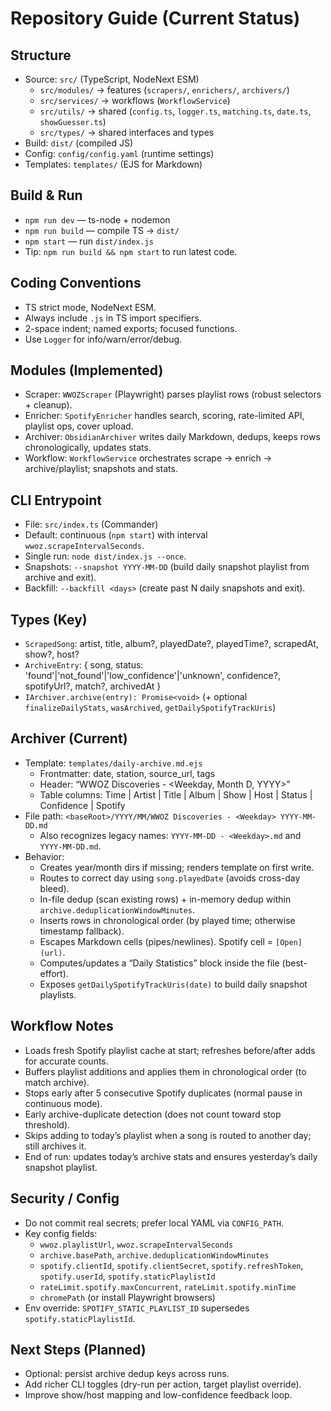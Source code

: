# Repository Guide (Current Status)

## Structure
- Source: `src/` (TypeScript, NodeNext ESM)
  - `src/modules/` → features (`scrapers/`, `enrichers/`, `archivers/`)
  - `src/services/` → workflows (`WorkflowService`)
  - `src/utils/` → shared (`config.ts`, `logger.ts`, `matching.ts`, `date.ts`, `showGuesser.ts`)
  - `src/types/` → shared interfaces and types
- Build: `dist/` (compiled JS)
- Config: `config/config.yaml` (runtime settings)
- Templates: `templates/` (EJS for Markdown)

## Build & Run
- `npm run dev` — ts-node + nodemon
- `npm run build` — compile TS → `dist/`
- `npm start` — run `dist/index.js`
- Tip: `npm run build && npm start` to run latest code.

## Coding Conventions
- TS strict mode, NodeNext ESM.
- Always include `.js` in TS import specifiers.
- 2-space indent; named exports; focused functions.
- Use `Logger` for info/warn/error/debug.

## Modules (Implemented)
- Scraper: `WWOZScraper` (Playwright) parses playlist rows (robust selectors + cleanup).
- Enricher: `SpotifyEnricher` handles search, scoring, rate-limited API, playlist ops, cover upload.
- Archiver: `ObsidianArchiver` writes daily Markdown, dedups, keeps rows chronologically, updates stats.
- Workflow: `WorkflowService` orchestrates scrape → enrich → archive/playlist; snapshots and stats.

## CLI Entrypoint
- File: `src/index.ts` (Commander)
- Default: continuous (`npm start`) with interval `wwoz.scrapeIntervalSeconds`.
- Single run: `node dist/index.js --once`.
- Snapshots: `--snapshot YYYY-MM-DD` (build daily snapshot playlist from archive and exit).
- Backfill: `--backfill <days>` (create past N daily snapshots and exit).
  

## Types (Key)
- `ScrapedSong`: artist, title, album?, playedDate?, playedTime?, scrapedAt, show?, host?
- `ArchiveEntry`: { song, status: 'found'|'not_found'|'low_confidence'|'unknown', confidence?, spotifyUrl?, match?, archivedAt }
- `IArchiver.archive(entry): Promise<void>` (+ optional `finalizeDailyStats`, `wasArchived`, `getDailySpotifyTrackUris`)

## Archiver (Current)
- Template: `templates/daily-archive.md.ejs`
  - Frontmatter: date, station, source_url, tags
  - Header: “WWOZ Discoveries - <Weekday, Month D, YYYY>”
  - Table columns: Time | Artist | Title | Album | Show | Host | Status | Confidence | Spotify
- File path: `<baseRoot>/YYYY/MM/WWOZ Discoveries - <Weekday> YYYY-MM-DD.md`
  - Also recognizes legacy names: `YYYY-MM-DD - <Weekday>.md` and `YYYY-MM-DD.md`.
- Behavior:
  - Creates year/month dirs if missing; renders template on first write.
  - Routes to correct day using `song.playedDate` (avoids cross-day bleed).
  - In-file dedup (scan existing rows) + in-memory dedup within `archive.deduplicationWindowMinutes`.
  - Inserts rows in chronological order (by played time; otherwise timestamp fallback).
  - Escapes Markdown cells (pipes/newlines). Spotify cell = `[Open](url)`.
  - Computes/updates a “Daily Statistics” block inside the file (best-effort).
  - Exposes `getDailySpotifyTrackUris(date)` to build daily snapshot playlists.

## Workflow Notes
- Loads fresh Spotify playlist cache at start; refreshes before/after adds for accurate counts.
- Buffers playlist additions and applies them in chronological order (to match archive).
- Stops early after 5 consecutive Spotify duplicates (normal pause in continuous mode).
- Early archive-duplicate detection (does not count toward stop threshold).
- Skips adding to today’s playlist when a song is routed to another day; still archives it.
- End of run: updates today’s archive stats and ensures yesterday’s daily snapshot playlist.

## Security / Config
- Do not commit real secrets; prefer local YAML via `CONFIG_PATH`.
- Key config fields:
  - `wwoz.playlistUrl`, `wwoz.scrapeIntervalSeconds`
  - `archive.basePath`, `archive.deduplicationWindowMinutes`
  - `spotify.clientId`, `spotify.clientSecret`, `spotify.refreshToken`, `spotify.userId`, `spotify.staticPlaylistId`
  - `rateLimit.spotify.maxConcurrent`, `rateLimit.spotify.minTime`
  - `chromePath` (or install Playwright browsers)
- Env override: `SPOTIFY_STATIC_PLAYLIST_ID` supersedes `spotify.staticPlaylistId`.

## Next Steps (Planned)
- Optional: persist archive dedup keys across runs.
- Add richer CLI toggles (dry-run per action, target playlist override).
- Improve show/host mapping and low-confidence feedback loop.
